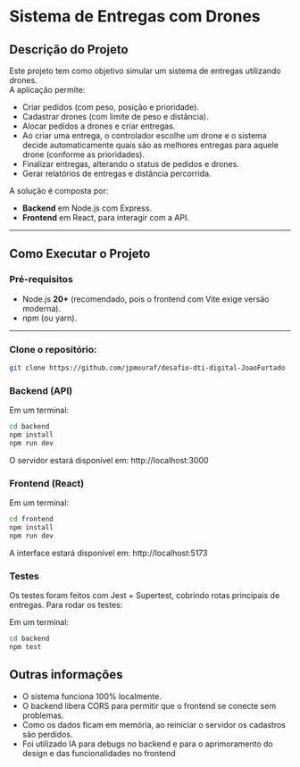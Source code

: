 # Sistema de Entregas com Drones  

## Descrição do Projeto  
Este projeto tem como objetivo simular um sistema de entregas utilizando drones.  
A aplicação permite:  
- Criar pedidos (com peso, posição e prioridade).  
- Cadastrar drones (com limite de peso e distância).  
- Alocar pedidos a drones e criar entregas.
- Ao criar uma entrega, o controlador escolhe um drone e o sistema decide automaticamente quais são as melhores entregas para aquele drone (conforme as prioridades).    
- Finalizar entregas, alterando o status de pedidos e drones.  
- Gerar relatórios de entregas e distância percorrida.

A solução é composta por:  
- **Backend** em Node.js com Express.  
- **Frontend** em React, para interagir com a API.  

---

## Como Executar o Projeto  

### Pré-requisitos  
- Node.js **20+** (recomendado, pois o frontend com Vite exige versão moderna).  
- npm (ou yarn).  

---
### Clone o repositório:

   ```bash
   git clone https://github.com/jpmouraf/desafio-dti-digital-JoaoFurtado
   ```

### Backend (API)  

Em um terminal:  

```bash
cd backend
npm install
npm run dev
```
O servidor estará disponível em: http://localhost:3000

### Frontend (React)

Em um terminal: 

```bash
cd frontend
npm install
npm run dev
```
A interface estará disponível em: http://localhost:5173

### Testes

Os testes foram feitos com Jest + Supertest, cobrindo rotas principais de entregas.
Para rodar os testes:

Em um terminal: 
```bash
cd backend
npm test
```

## Outras informações

- O sistema funciona 100% localmente.
- O backend libera CORS para permitir que o frontend se conecte sem problemas.
- Como os dados ficam em memória, ao reiniciar o servidor os cadastros são perdidos.
- Foi utilizado IA para debugs no backend e para o aprimoramento do design e das funcionalidades no frontend
